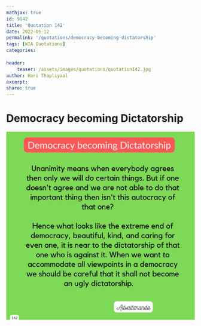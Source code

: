 ```yaml
---
mathjax: true
id: 9142
title: 'Quotation 142'
date: 2022-05-12
permalink: '/quotations/democracy-becoming-dictatorship'
tags: [WIA Quotations] 
categories: 

header:
    teaser: /assets/images/quotations/quotation142.jpg
author: Hari Thapliyaal 
excerpt:
share: true 
---
```


# Democracy becoming Dictatorship

![Democracy becoming Dictatorship](/assets/images/quotations/quotation142.jpg)
